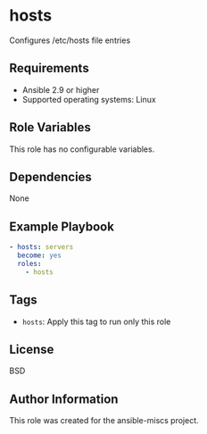 hosts
=========

Configures /etc/hosts file entries

Requirements
------------

- Ansible 2.9 or higher
- Supported operating systems: Linux

Role Variables
--------------

This role has no configurable variables.

Dependencies
------------

None

Example Playbook
----------------

```yaml
- hosts: servers
  become: yes
  roles:
    - hosts
```

Tags
----

- `hosts`: Apply this tag to run only this role

License
-------

BSD

Author Information
------------------

This role was created for the ansible-miscs project.
